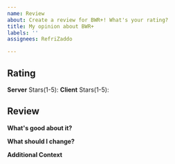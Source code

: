 ```yaml
---
name: Review
about: Create a review for BWR+! What's your rating?
title: My opinion about BWR+
labels: ''
assignees: RefriZaddo

---
```


## Rating
**Server**
Stars(1-5): 
**Client**
Stars(1-5): 
## Review
**What's good about it?**

**What should I change?**

**Additional Context**
